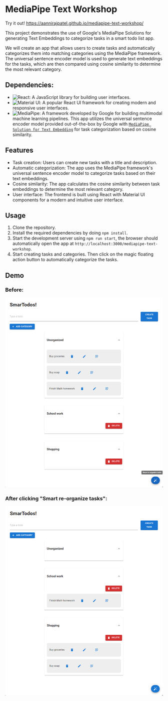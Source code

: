 # MediaPipe Text Workshop

Try it out! https://aannirajpatel.github.io/mediapipe-text-workshop/

This project demonstrates the use of Google's MediaPipe Solutions for generating Text Embeddings to categorize tasks in a smart todo list app.

We will create an app that allows users to create tasks and automatically categorizes them into matching categories using the MediaPipe framework. The universal sentence encoder model is used to generate text embeddings for the tasks, which are then compared using cosine similarity to determine the most relevant category.

## Dependencies:
- ![React](https://img.shields.io/badge/-React-61DAFB?logo=react&logoColor=white): A JavaScript library for building user interfaces.
- ![Material UI](https://img.shields.io/badge/-Material%20UI-0081CB?logo=material-ui&logoColor=white): A popular React UI framework for creating modern and responsive user interfaces.
- ![MediaPipe](https://img.shields.io/badge/-MediaPipe-00A1D6?logo=google&logoColor=white): A framework developed by Google for building multimodal machine learning pipelines. This app utilizes the universal sentence encoder model provided out-of-the-box by Google with [`MediaPipe Solution for Text Embedding`](https://developers.google.com/mediapipe/solutions/text/text_embedder) for task categorization based on cosine similarity.

## Features
- Task creation: Users can create new tasks with a title and description.
- Automatic categorization: The app uses the MediaPipe framework's universal sentence encoder model to categorize tasks based on their text embeddings.
- Cosine similarity: The app calculates the cosine similarity between task embeddings to determine the most relevant category.
- User interface: The frontend is built using React with Material UI components for a modern and intuitive user interface.

## Usage
1. Clone the repository.
2. Install the required dependencies by doing `npm install`.
3. Start the development server using `npm run start`, the browser should automatically open the app at `http://localhost:3000/mediapipe-text-workshop`.
4. Start creating tasks and categories. Then click on the magic floating action button to automatically categorize the tasks.

## Demo

### Before:
![Image](./docs/eg1.png)

### After clicking "Smart re-organize tasks":
![Image](./docs/eg2.png)
